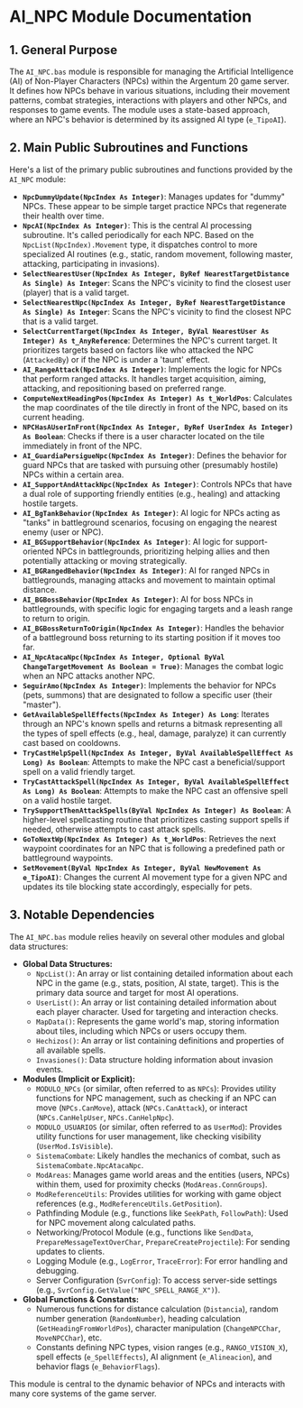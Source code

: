 # AI_NPC Module Documentation

## 1. General Purpose

The `AI_NPC.bas` module is responsible for managing the Artificial Intelligence (AI) of Non-Player Characters (NPCs) within the Argentum 20 game server. It defines how NPCs behave in various situations, including their movement patterns, combat strategies, interactions with players and other NPCs, and responses to game events. The module uses a state-based approach, where an NPC's behavior is determined by its assigned AI type (`e_TipoAI`).

## 2. Main Public Subroutines and Functions

Here's a list of the primary public subroutines and functions provided by the `AI_NPC` module:

*   **`NpcDummyUpdate(NpcIndex As Integer)`**: Manages updates for "dummy" NPCs. These appear to be simple target practice NPCs that regenerate their health over time.
*   **`NpcAI(NpcIndex As Integer)`**: This is the central AI processing subroutine. It's called periodically for each NPC. Based on the `NpcList(NpcIndex).Movement` type, it dispatches control to more specialized AI routines (e.g., static, random movement, following master, attacking, participating in invasions).
*   **`SelectNearestUser(NpcIndex As Integer, ByRef NearestTargetDistance As Single) As Integer`**: Scans the NPC's vicinity to find the closest user (player) that is a valid target.
*   **`SelectNearestNpc(NpcIndex As Integer, ByRef NearestTargetDistance As Single) As Integer`**: Scans the NPC's vicinity to find the closest NPC that is a valid target.
*   **`SelectCurrentTarget(NpcIndex As Integer, ByVal NearestUser As Integer) As t_AnyReference`**: Determines the NPC's current target. It prioritizes targets based on factors like who attacked the NPC (`AttackedBy`) or if the NPC is under a 'taunt' effect.
*   **`AI_RangeAttack(NpcIndex As Integer)`**: Implements the logic for NPCs that perform ranged attacks. It handles target acquisition, aiming, attacking, and repositioning based on preferred range.
*   **`ComputeNextHeadingPos(NpcIndex As Integer) As t_WorldPos`**: Calculates the map coordinates of the tile directly in front of the NPC, based on its current heading.
*   **`NPCHasAUserInFront(NpcIndex As Integer, ByRef UserIndex As Integer) As Boolean`**: Checks if there is a user character located on the tile immediately in front of the NPC.
*   **`AI_GuardiaPersigueNpc(NpcIndex As Integer)`**: Defines the behavior for guard NPCs that are tasked with pursuing other (presumably hostile) NPCs within a certain area.
*   **`AI_SupportAndAttackNpc(NpcIndex As Integer)`**: Controls NPCs that have a dual role of supporting friendly entities (e.g., healing) and attacking hostile targets.
*   **`AI_BgTankBehavior(NpcIndex As Integer)`**: AI logic for NPCs acting as "tanks" in battleground scenarios, focusing on engaging the nearest enemy (user or NPC).
*   **`AI_BGSupportBehavior(NpcIndex As Integer)`**: AI logic for support-oriented NPCs in battlegrounds, prioritizing helping allies and then potentially attacking or moving strategically.
*   **`AI_BGRangedBehavior(NpcIndex As Integer)`**: AI for ranged NPCs in battlegrounds, managing attacks and movement to maintain optimal distance.
*   **`AI_BGBossBehavior(NpcIndex As Integer)`**: AI for boss NPCs in battlegrounds, with specific logic for engaging targets and a leash range to return to origin.
*   **`AI_BGBossReturnToOrigin(NpcIndex As Integer)`**: Handles the behavior of a battleground boss returning to its starting position if it moves too far.
*   **`AI_NpcAtacaNpc(NpcIndex As Integer, Optional ByVal ChangeTargetMovement As Boolean = True)`**: Manages the combat logic when an NPC attacks another NPC.
*   **`SeguirAmo(NpcIndex As Integer)`**: Implements the behavior for NPCs (pets, summons) that are designated to follow a specific user (their "master").
*   **`GetAvailableSpellEffects(NpcIndex As Integer) As Long`**: Iterates through an NPC's known spells and returns a bitmask representing all the types of spell effects (e.g., heal, damage, paralyze) it can currently cast based on cooldowns.
*   **`TryCastHelpSpell(NpcIndex As Integer, ByVal AvailableSpellEffect As Long) As Boolean`**: Attempts to make the NPC cast a beneficial/support spell on a valid friendly target.
*   **`TryCastAttackSpell(NpcIndex As Integer, ByVal AvailableSpellEffect As Long) As Boolean`**: Attempts to make the NPC cast an offensive spell on a valid hostile target.
*   **`TrySupportThenAttackSpells(ByVal NpcIndex As Integer) As Boolean`**: A higher-level spellcasting routine that prioritizes casting support spells if needed, otherwise attempts to cast attack spells.
*   **`GoToNextWp(NpcIndex As Integer) As t_WorldPos`**: Retrieves the next waypoint coordinates for an NPC that is following a predefined path or battleground waypoints.
*   **`SetMovement(ByVal NpcIndex As Integer, ByVal NewMovement As e_TipoAI)`**: Changes the current AI movement type for a given NPC and updates its tile blocking state accordingly, especially for pets.

## 3. Notable Dependencies

The `AI_NPC.bas` module relies heavily on several other modules and global data structures:

*   **Global Data Structures:**
    *   `NpcList()`: An array or list containing detailed information about each NPC in the game (e.g., stats, position, AI state, target). This is the primary data source and target for most AI operations.
    *   `UserList()`: An array or list containing detailed information about each player character. Used for targeting and interaction checks.
    *   `MapData()`: Represents the game world's map, storing information about tiles, including which NPCs or users occupy them.
    *   `Hechizos()`: An array or list containing definitions and properties of all available spells.
    *   `Invasiones()`: Data structure holding information about invasion events.
*   **Modules (Implicit or Explicit):**
    *   `MODULO_NPCs` (or similar, often referred to as `NPCs`): Provides utility functions for NPC management, such as checking if an NPC can move (`NPCs.CanMove`), attack (`NPCs.CanAttack`), or interact (`NPCs.CanHelpUser`, `NPCs.CanHelpNpc`).
    *   `MODULO_USUARIOS` (or similar, often referred to as `UserMod`): Provides utility functions for user management, like checking visibility (`UserMod.IsVisible`).
    *   `SistemaCombate`: Likely handles the mechanics of combat, such as `SistemaCombate.NpcAtacaNpc`.
    *   `ModAreas`: Manages game world areas and the entities (users, NPCs) within them, used for proximity checks (`ModAreas.ConnGroups`).
    *   `ModReferenceUtils`: Provides utilities for working with game object references (e.g., `ModReferenceUtils.GetPosition`).
    *   Pathfinding Module (e.g., functions like `SeekPath`, `FollowPath`): Used for NPC movement along calculated paths.
    *   Networking/Protocol Module (e.g., functions like `SendData`, `PrepareMessageTextOverChar`, `PrepareCreateProjectile`): For sending updates to clients.
    *   Logging Module (e.g., `LogError`, `TraceError`): For error handling and debugging.
    *   Server Configuration (`SvrConfig`): To access server-side settings (e.g., `SvrConfig.GetValue("NPC_SPELL_RANGE_X")`).
*   **Global Functions & Constants:**
    *   Numerous functions for distance calculation (`Distancia`), random number generation (`RandomNumber`), heading calculation (`GetHeadingFromWorldPos`), character manipulation (`ChangeNPCChar`, `MoveNPCChar`), etc.
    *   Constants defining NPC types, vision ranges (e.g., `RANGO_VISION_X`), spell effects (`e_SpellEffects`), AI alignment (`e_Alineacion`), and behavior flags (`e_BehaviorFlags`).

This module is central to the dynamic behavior of NPCs and interacts with many core systems of the game server.
